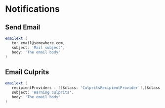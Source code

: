 # Notifications

## Send Email

```Groovy
emailext (
   to: email@somewhere.com,
   subject: 'Mail subject',
   body: 'The email body'
)
```

## Email Culprits

```Groovy
emailext (
   recipientProviders : [[$class: 'CulpritsRecipientProvider'],[$class: 'RequesterRecipientProvider']],
   subject: 'Warning culprits',
   body: 'The email body'
)
```



